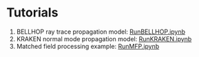 # Tutorials

1. BELLHOP ray trace propagation model: [RunBELLHOP.ipynb](RunBELLHOP.ipynb)
2. KRAKEN normal mode propagation model: [RunKRAKEN.ipynb](RunKRAKEN.ipynb)
3. Matched field processing example: [RunMFP.ipynb](RunMFP.ipynb)
